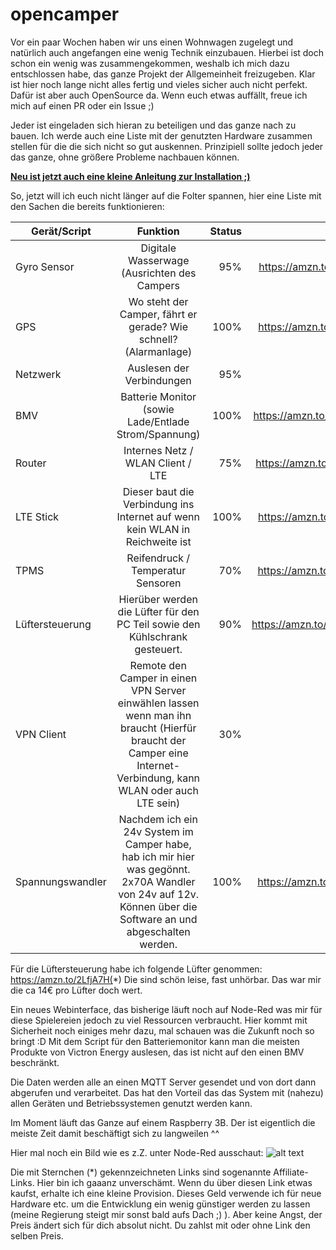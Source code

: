 # opencamper

Vor ein paar Wochen haben wir uns einen Wohnwagen zugelegt und natürlich auch angefangen eine wenig Technik einzubauen.
Hierbei ist doch schon ein wenig was zusammengekommen, weshalb ich mich dazu entschlossen habe, das ganze Projekt der Allgemeinheit freizugeben.
Klar ist hier noch lange nicht alles fertig und vieles sicher auch nicht perfekt. Dafür ist aber auch OpenSource da. Wenn euch etwas auffällt, freue ich mich auf einen PR oder ein Issue ;)

Jeder ist eingeladen sich hieran zu beteiligen und das ganze nach zu bauen.
Ich werde auch eine Liste mit der genutzten Hardware zusammen stellen für die die sich nicht so gut auskennen.
Prinzipiell sollte jedoch jeder das ganze, ohne größere Probleme nachbauen können.

**[Neu ist jetzt auch eine kleine Anleitung zur Installation ;)](https://github.com/mcules/opencamper/blob/master/INSTALL.md)**

So, jetzt will ich euch nicht länger auf die Folter spannen, hier eine Liste mit den Sachen die bereits funktionieren:

| Gerät/Script    | Funktion                                                                     | Status | Link |
| -------------   |:---------------------------------------------------------------------------:| ------:| -----:|
| Gyro Sensor     | Digitale Wasserwage (Ausrichten des Campers                                  |  95% |https://amzn.to/2LlFW7y(*)|
| GPS             | Wo steht der Camper, fährt er gerade? Wie schnell? (Alarmanlage)             | 100% |https://amzn.to/2uvKEJ1(*)|
| Netzwerk        | Auslesen der Verbindungen                                                    |  95% ||
| BMV             | Batterie Monitor (sowie Lade/Entlade Strom/Spannung)                         | 100% |https://amzn.to/2mgoxm0(*)|
| Router          | Internes Netz / WLAN Client / LTE                                            |  75% |https://amzn.to/2unNpwz(*)|
| LTE Stick       | Dieser baut die Verbindung ins Internet auf wenn kein WLAN in Reichweite ist | 100% |https://amzn.to/2uoR8dc(*)|
| TPMS            | Reifendruck / Temperatur Sensoren                                            |  70% |https://amzn.to/2mi9R61(*)|
| Lüftersteuerung | Hierüber werden die Lüfter für den PC Teil sowie den Kühlschrank gesteuert.  |  90% |https://amzn.to/2mmPFQx(*)|
| VPN Client      | Remote den Camper in einen VPN Server einwählen lassen wenn man ihn braucht (Hierfür braucht der Camper eine Internet-Verbindung, kann WLAN oder auch LTE sein) |   30% ||
| Spannungswandler | Nachdem ich ein 24v System im Camper habe, hab ich mir hier was gegönnt. 2x70A Wandler von 24v auf 12v. Können über die Software an und abgeschalten werden. | 100% |https://amzn.to/2uu54So(*)|

Für die Lüftersteuerung habe ich folgende Lüfter genommen: https://amzn.to/2LfjA7H(*) Die sind schön leise, fast unhörbar. Das war mir die ca 14€ pro Lüfter doch wert.

Ein neues Webinterface, das bisherige läuft noch auf Node-Red was mir für diese Spielereien jedoch zu viel Ressourcen verbraucht.
Hier kommt mit Sicherheit noch einiges mehr dazu, mal schauen was die Zukunft noch so bringt :D
Mit dem Script für den Batteriemonitor kann man die meisten Produkte von Victron Energy auslesen, das ist nicht auf den einen BMV beschränkt.

Die Daten werden alle an einen MQTT Server gesendet und von dort dann abgerufen und verarbeitet. Das hat den Vorteil das das System mit (nahezu) allen Geräten und Betriebssystemen genutzt werden kann.

Im Moment läuft das Ganze auf einem Raspberry 3B. Der ist eigentlich die meiste Zeit damit beschäftigt sich zu langweilen ^^

Hier mal noch ein Bild wie es z.Z. unter Node-Red ausschaut:
![alt text](https://github.com/mcules/opencamper/raw/master/screenshots/Dashboard.JPG)

Die mit Sternchen (*) gekennzeichneten Links sind sogenannte Affiliate-Links. Hier bin ich gaaanz unverschämt. Wenn du über diesen Link etwas kaufst, erhalte ich eine kleine Provision. Dieses Geld verwende ich für neue Hardware etc. um die Entwicklung ein wenig günstiger werden zu lassen (meine Regierung steigt mir sonst bald aufs Dach ;) ). Aber keine Angst, der Preis ändert sich für dich absolut nicht. Du zahlst mit oder ohne Link den selben Preis.
